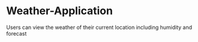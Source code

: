 # Weather-Application
Users can view the weather of their current location including humidity and forecast
